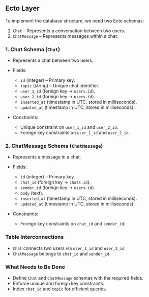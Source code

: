 ## Ecto Layer

To implement the database structure, we need two Ecto schemas:

1. `Chat` – Represents a conversation between two users.
2. `ChatMessage` – Represents messages within a chat.

### 1. Chat Schema (`Chat`)

- Represents a chat between two users.
- Fields:

  - `id` (integer) – Primary key.
  - `topic` (string) – Unique chat identifier.
  - `user_1_id` (foreign key → `users.id`).
  - `user_2_id` (foreign key → `users.id`).
  - `inserted_at` (timestamp in UTC, stored in milliseconds).
  - `updated_at` (timestamp in UTC, stored in milliseconds).

- Constraints:
  - Unique constraint on `user_1_id` and `user_2_id`.
  - Foreign key constraints on `user_1_id` and `user_2_id`.

### 2. ChatMessage Schema (`ChatMessage`)

- Represents a message in a chat.
- Fields:

  - `id` (integer) – Primary key.
  - `chat_id` (foreign key → `chats.id`).
  - `sender_id` (foreign key → `users.id`).
  - `body` (text).
  - `inserted_at` (timestamp in UTC, stored in milliseconds).
  - `updated_at` (timestamp in UTC, stored in milliseconds).

- Constraints:
  - Foreign key constraints on `chat_id` and `sender_id`.

### Table Interconnections

- `Chat` connects two users via `user_1_id` and `user_2_id`.
- `ChatMessage` belongs to `chat_id` and `sender_id`.

### What Needs to Be Done

- Define `Chat` and `ChatMessage` schemas with the required fields.
- Enforce unique and foreign key constraints.
- Index `chat_id` and `topic` for efficient queries.
